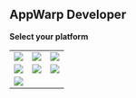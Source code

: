 ## AppWarp Developer

**Select your platform**

<table>
    <tr>
        <td>
<a href="https://github.com/shephertz/AppWarpDocs/wiki/Android-home">
   <img src="http://appwarp.shephertz.com/images/android-developer-logo.png">
</a>        
        </td>
        <td>
<a href="https://github.com/shephertz/AppWarpDocs/wiki/Ios-Home">
   <img src="http://appwarp.shephertz.com/images/Ios.png">
</a>        
        </td>
        <td>
<a href="https://github.com/shephertz/AppWarpDocs/wiki/Cocos2d-Home">
   <img src="https://lh4.googleusercontent.com/-s1DU2gzJuys/UQgPnEX75rI/AAAAAAAArzY/bbLwZSkM7jo/s800/cocos2d-iphone-logo.png">
</a>        
        </td>         
    </tr>   
    <tr>
        <td>
<a href="https://github.com/shephertz/AppWarpDocs/wiki/Unity-Home">
   <img src="http://appwarp.shephertz.com/images/unity3d-download.png">
</a>        
        </td>
        <td>
<a href="https://github.com/shephertz/AppWarpDocs/wiki/Windows-Phone-Home">
   <img src="http://appwarp.shephertz.com/images/windows.png">
</a>        
        </td>  
        <td>
<a href="https://github.com/shephertz/AppWarpDocs/wiki/HTML5-Home">
   <img src="http://appwarp.shephertz.com/images/java_script.png">
</a>        
        </td>         
    </tr>
    <tr>
        <td>
<a href="https://github.com/shephertz/AppWarpDocs/wiki/Xamarin-Home">
   <img src="http://appwarp.shephertz.com/images/monotouch-monoroid-download.png">
</a>        
        </td>   
    </tr>    
</table>


